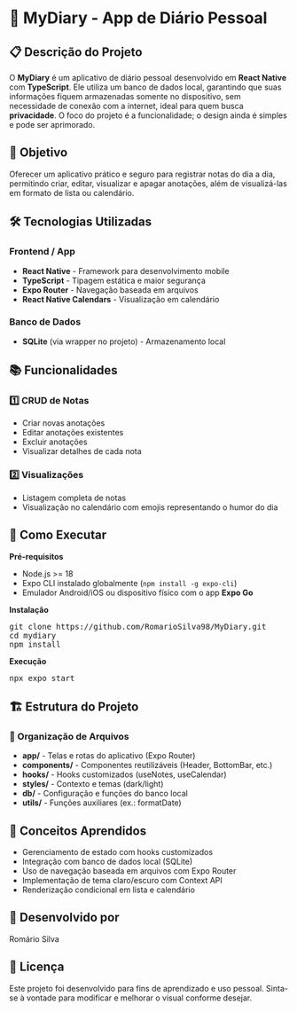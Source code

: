 <h1>📔 MyDiary - App de Diário Pessoal</h1>

<h2>📋 Descrição do Projeto</h2>
<p>
O <b>MyDiary</b> é um aplicativo de diário pessoal desenvolvido em <b>React Native</b> com <b>TypeScript</b>.  
Ele utiliza um banco de dados local, garantindo que suas informações fiquem armazenadas somente no dispositivo, sem necessidade de conexão com a internet, ideal para quem busca <b>privacidade</b>.  
O foco do projeto é a funcionalidade; o design ainda é simples e pode ser aprimorado.
</p>

<h2>🎯 Objetivo</h2>
<p>
Oferecer um aplicativo prático e seguro para registrar notas do dia a dia, permitindo criar, editar, visualizar e apagar anotações, além de visualizá-las em formato de lista ou calendário.
</p>

<h2>🛠️ Tecnologias Utilizadas</h2>

<h3>Frontend / App</h3>
<ul>
  <li><b>React Native</b> - Framework para desenvolvimento mobile</li>
  <li><b>TypeScript</b> - Tipagem estática e maior segurança</li>
  <li><b>Expo Router</b> - Navegação baseada em arquivos</li>
  <li><b>React Native Calendars</b> - Visualização em calendário</li>
</ul>

<h3>Banco de Dados</h3>
<ul>
  <li><b>SQLite</b> (via wrapper no projeto) - Armazenamento local</li>
</ul>

<h2>📚 Funcionalidades</h2>

<h3>1️⃣ CRUD de Notas</h3>
<ul>
  <li>Criar novas anotações</li>
  <li>Editar anotações existentes</li>
  <li>Excluir anotações</li>
  <li>Visualizar detalhes de cada nota</li>
</ul>

<h3>2️⃣ Visualizações</h3>
<ul>
  <li>Listagem completa de notas</li>
  <li>Visualização no calendário com emojis representando o humor do dia</li>
</ul>

<h2>🚀 Como Executar</h2>

<p><b>Pré-requisitos</b></p>
<ul>
  <li>Node.js >= 18</li>
  <li>Expo CLI instalado globalmente (<code>npm install -g expo-cli</code>)</li>
  <li>Emulador Android/iOS ou dispositivo físico com o app <b>Expo Go</b></li>
</ul>

<p><b>Instalação</b></p>
<pre>
git clone https://github.com/RomarioSilva98/MyDiary.git
cd mydiary
npm install
</pre>

<p><b>Execução</b></p>
<pre>
npx expo start
</pre>

<h2>🏗️ Estrutura do Projeto</h2>

<h3>📁 Organização de Arquivos</h3>
<ul>
  <li><b>app/</b> - Telas e rotas do aplicativo (Expo Router)</li>
  <li><b>components/</b> - Componentes reutilizáveis (Header, BottomBar, etc.)</li>
  <li><b>hooks/</b> - Hooks customizados (useNotes, useCalendar)</li>
  <li><b>styles/</b> - Contexto e temas (dark/light)</li>
  <li><b>db/</b> - Configuração e funções do banco local</li>
  <li><b>utils/</b> - Funções auxiliares (ex.: formatDate)</li>
</ul>

<h2>🎯 Conceitos Aprendidos</h2>

<ul>
  <li>Gerenciamento de estado com hooks customizados</li>
  <li>Integração com banco de dados local (SQLite)</li>
  <li>Uso de navegação baseada em arquivos com Expo Router</li>
  <li>Implementação de tema claro/escuro com Context API</li>
  <li>Renderização condicional em lista e calendário</li>
</ul>

<h2>👥 Desenvolvido por</h2>
<p>Romário Silva</p>

<h2>📄 Licença</h2>
<p>
Este projeto foi desenvolvido para fins de aprendizado e uso pessoal.  
Sinta-se à vontade para modificar e melhorar o visual conforme desejar.
</p>
